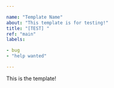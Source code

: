 ```yaml
---

name: "Template Name"
about: "This template is for testing!"
title: "[TEST] "
ref: "main"
labels:

- bug
- "help wanted"

---
```


This is the template!